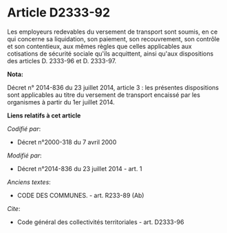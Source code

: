 # Article D2333-92

Les employeurs redevables du versement de transport sont soumis, en ce qui concerne sa liquidation, son paiement, son
recouvrement, son contrôle et son contentieux, aux mêmes règles que celles applicables aux cotisations de sécurité sociale
qu'ils acquittent, ainsi qu'aux dispositions des articles D. 2333-96 et D. 2333-97.

**Nota:**

Décret n° 2014-836 du 23 juillet 2014, article 3 : les présentes dispositions sont applicables au titre du versement de
transport encaissé par les organismes à partir du 1er juillet 2014.

**Liens relatifs à cet article**

_Codifié par_:

  - Décret n°2000-318 du 7 avril 2000

_Modifié par_:

  - Décret n°2014-836 du 23 juillet 2014 - art. 1

_Anciens textes_:

  - CODE DES COMMUNES. - art. R233-89 (Ab)

_Cite_:

  - Code général des collectivités territoriales - art. D2333-96
